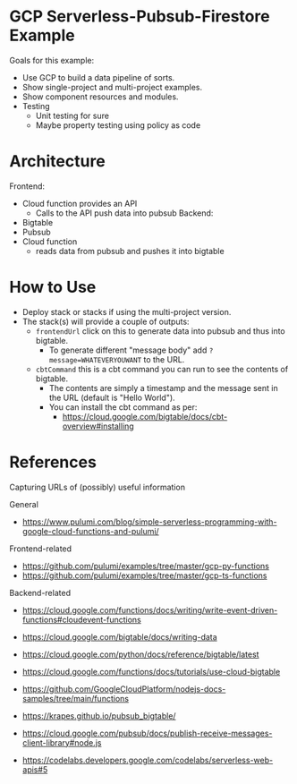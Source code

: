# GCP Serverless-Pubsub-Firestore Example
Goals for this example:
- Use GCP to build a data pipeline of sorts.
- Show single-project and multi-project examples.
- Show component resources and modules.
- Testing
  - Unit testing for sure
  - Maybe property testing using policy as code

# Architecture

Frontend:
- Cloud function provides an API
  - Calls to the API push data into pubsub
Backend:
- Bigtable
- Pubsub 
- Cloud function
  - reads data from pubsub and pushes it into bigtable

# How to Use
- Deploy stack or stacks if using the multi-project version.
- The stack(s) will provide a couple of outputs:
  - `frontendUrl` click on this to generate data into pubsub and thus into bigtable.
    - To generate different "message body" add `?message=WHATEVERYOUWANT` to the URL.
  - `cbtCommand` this is a cbt command you can run to see the contents of bigtable.
    - The contents are simply a timestamp and the message sent in the URL (default is "Hello World").
    - You can install the cbt command as per: 
      - https://cloud.google.com/bigtable/docs/cbt-overview#installing 




# References
Capturing URLs of (possibly) useful information

General
- https://www.pulumi.com/blog/simple-serverless-programming-with-google-cloud-functions-and-pulumi/ 

Frontend-related
- https://github.com/pulumi/examples/tree/master/gcp-py-functions 
- https://github.com/pulumi/examples/tree/master/gcp-ts-functions 


Backend-related
- https://cloud.google.com/functions/docs/writing/write-event-driven-functions#cloudevent-functions 
- https://cloud.google.com/bigtable/docs/writing-data
- https://cloud.google.com/python/docs/reference/bigtable/latest 



- https://cloud.google.com/functions/docs/tutorials/use-cloud-bigtable
- https://github.com/GoogleCloudPlatform/nodejs-docs-samples/tree/main/functions
- https://krapes.github.io/pubsub_bigtable/ 
- https://cloud.google.com/pubsub/docs/publish-receive-messages-client-library#node.js

- https://codelabs.developers.google.com/codelabs/serverless-web-apis#5

